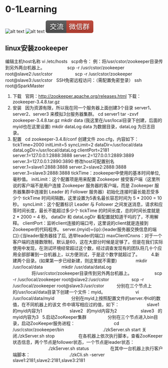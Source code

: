 # 0-1Learning

![alt text](../../static/common/svg/luoxiaosheng.svg "公众号")
![alt text](../../static/common/svg/luoxiaosheng_learning.svg "学习")
![alt text](../../static/common/svg/luoxiaosheng_wechat.svg "微信")


## linux安装zookeeper

编辑主机host名称
vi /etc/hosts
 
scp命令：
例：将/usr/cstor/zookeeper目录传到另外两台机器上。
 
 　　　　scp -r /usr/cstor/zookeeper root@slave2:/usr/cstor
 
 　　　　scp -r /usr/cstor/zookeeper root@slave3:/usr/cstor
 
SSH免密远程访问：（需配置免密登录）
ssh root@SparkMaster
 
1. 下载
 
官网：http://zookeeper.apache.org/releases.html 
下载：zookeeper-3.4.8.tar.gz
 
2. 安装
 
因为资源有限，所以我在同一个服务器上面创建3个目录 server1、server2、server3 来模拟3台服务器集群。 
cd server1 
tar -zxvf zookeeper-3.4.8.tar.gz 
mkdir data (我这里在/usr/local目录下创建，后面的myid也在这里设置)
mkdir dataLog 
data 为数据目录，dataLog 为日志目录。
 
3. 配置
 
cd zookeeper-3.4.8/conf 
创建文件 zoo.cfg，内容如下：
 
tickTime=2000 
initLimit=5
syncLimit=2
dataDir=/usr/local/data
dataLogDir=/usr/local/dataLog
clientPort=2181
server.1=127.0.0.1:2888:3888
server.2=127.0.0.1:2889:3889
server.3=127.0.0.1:2890:3890
修改host可配置别名
server.1=slave1:2888:3888
server.2=slave2:2888:3888
server.3=slave3:2888:3888
tickTime：zookeeper中使用的基本时间单位, 毫秒值。 
initLimit：这个配置项是用来配置 Zookeeper 接受客户端（这里所说的客户端不是用户连接 Zookeeper 服务器的客户端，而是 Zookeeper 服务器集群中连接到 Leader 的 Follower 服务器）初始化连接时最长能忍受多少个 tickTime 时间间隔数。这里设置为5表名最长容忍时间为 5 * 2000 = 10 秒。 
syncLimit：这个配置标识 Leader 与 Follower 之间发送消息，请求和应答时间长度，最长不能超过多少个 tickTime 的时间长度，总的时间长度就是 2 * 2000 = 4 秒。 
dataDir 和 dataLogDir 看配置就知道干吗的了，不用解释。 
clientPort：监听client连接的端口号，这里说的client就是连接到Zookeeper的代码程序。 
server.{myid}={ip}:{leader服务器交换信息的端口}:{当leader服务器挂了后, 选举leader的端口} 
maxClientCnxns：对于一个客户端的连接数限制，默认是60，这在大部分时候是足够了。但是在我们实际使用中发现，在测试环境经常超过这个数，经过调查发现有的团队将几十个应用全部部署到一台机器上，以方便测试，于是这个数字就超过了。
 
 
 
 
4.新建两个目录。(如果第一步已经新建，则这里就不需要)
　　　　mkdir /usr/local/data
　　　　mkdir /usr/data/dataLog
 
　　
　　将/usr/cstor/zookeeper目录传到另外两台机器上。
 
 　　　　scp -r /usr/local/zookeeper root@slave2:/usr/cstor
 
 　　　　scp -r /usr/local/zookeeper root@slave3:/usr/cstor
 
　　分别在三个节点上的/usr/local/data目录下创建一个文件：myid。
 
　　　　　　vi /usr/local/data/myid　
 
　　分别在myid上按照配置文件的server.<id>中id的数值，在不同机器上的该文 件中填写相应过的值，如下：
　　　　　　slave1   的myid内容为1
　　　　　　slave2   的myid内容为2
    　　　　slave3   的myid内容为3
 
5.启动ZooKeeper集群
 
　　　　分别在三个节点进入bin目录，启动ZooKeeper服务进程：
 
　　　　　　　　cd /usr/cstor/zookeeper/bin
 
　　　　　　　　./zkServer.sh start
关闭./zkServer.sh stop
 
 
　　　　在各机器上依次执行脚本，查看ZooKeeper状态信息，两个节点是follower状态，一个节点是leader状态：
 
　　　　　　　　./zkServer.sh status
 
　　　　在其中一台机器上执行客户端脚本：
 
　　　　　　　　./zkCli.sh -server slave1:2181,slave2:2181,slave3:2181
 
 
 
 
